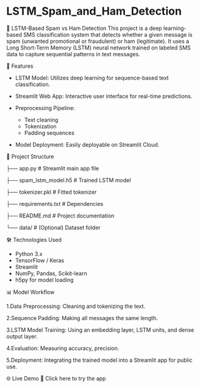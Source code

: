 # LSTM_Spam_and_Ham_Detection

📩 LSTM-Based Spam vs Ham Detection
This project is a deep learning-based SMS classification system that detects whether a given message is spam (unwanted promotional or fraudulent) or ham (legitimate).
It uses a Long Short-Term Memory (LSTM) neural network trained on labeled SMS data to capture sequential patterns in text messages.

🚀 Features
* LSTM Model: Utilizes deep learning for sequence-based text classification.
* Streamlit Web App: Interactive user interface for real-time predictions.

* Preprocessing Pipeline:
  - Text cleaning
  - Tokenization
  - Padding sequences
- Model Deployment: Easily deployable on Streamlit Cloud.

📂 Project Structure

├── app.py                  # Streamlit main app file

├── spam_lstm_model.h5      # Trained LSTM model

├── tokenizer.pkl           # Fitted tokenizer

├── requirements.txt        # Dependencies

├── README.md               # Project documentation

└── data/                   # (Optional) Dataset folder


🛠️ Technologies Used
 - Python 3.x
 - TensorFlow / Keras
 - Streamlit
 - NumPy, Pandas, Scikit-learn
 - h5py for model loading

📊 Model Workflow

1.Data Preprocessing: Cleaning and tokenizing the text.

2.Sequence Padding: Making all messages the same length.

3.LSTM Model Training: Using an embedding layer, LSTM units, and dense output layer.

4.Evaluation: Measuring accuracy, precision.

5.Deployment: Integrating the trained model into a Streamlit app for public use.

🌐 Live Demo
🔗 Click here to try the app


